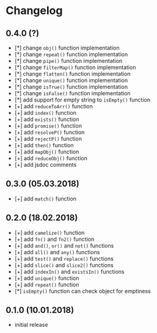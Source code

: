 # Changelog


## 0.4.0 (?)

- [*] change `obj()` function implementation
- [*] change `repeat()` function implementation
- [*] change `pipe()` function implementation
- [*] change `filterMap()` function implementation
- [*] change `flatten()` function implementation
- [*] change `unique()` function implementation
- [*] change `isTrue()` function implementation
- [*] change `isFalse()` function implementation
- [*] add support for empty string to `isEmpty()` function
- [+] add `reduceToArr()` function
- [+] add `index()` function
- [+] add `exists()` function
- [+] add `promise()` function
- [+] add `resolveP()` function
- [+] add `rejectP()` function
- [+] add `then()` function
- [+] add `mapObj()` function
- [+] add `reduceObj()` function
- [+] add jsdoc comments


## 0.3.0 (05.03.2018)

- [+] add `match()` function


## 0.2.0 (18.02.2018)

- [+] add `camelize()` function
- [+] add `fn()` and `fn2()` function
- [+] add `and()`, `or()` and `not()` functions
- [+] add `all()` and `any()` functions
- [+] add `test()` and `replace()` functions
- [+] add `slice()` and `slice2()` functions
- [+] add `indexIn()` and `existsIn()` functions
- [+] add `unique()` function
- [+] add `repeat()` function
- [*] `isEmpty()` function can check object for emptiness


## 0.1.0 (10.01.2018)

- initial release
